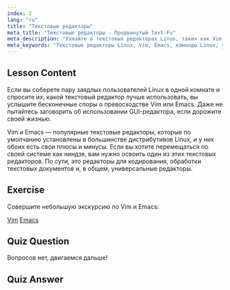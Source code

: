 ```yaml
---
index: 2
lang: "ru"
title: "Текстовые редакторы"
meta_title: "Текстовые редакторы - Продвинутый Text-Fu"
meta_description: "Узнайте о текстовых редакторах Linux, таких как Vim и Emacs. Откройте для себя их использование и важность для навигации по системе. Начните свое путешествие по текстовым редакторам Linux!"
meta_keywords: "Текстовые редакторы Linux, Vim, Emacs, команды Linux, учебник Linux, Linux для начинающих, руководство по Linux"
---
```


## Lesson Content

Если вы соберете пару заядлых пользователей Linux в одной комнате и спросите их, какой текстовый редактор лучше использовать, вы услышите бесконечные споры о превосходстве Vim или Emacs. Даже не пытайтесь заговорить об использовании GUI-редактора, если дорожите своей жизнью.

Vim и Emacs — популярные текстовые редакторы, которые по умолчанию установлены в большинстве дистрибутивов Linux, и у них обоих есть свои плюсы и минусы. Если вы хотите перемещаться по своей системе как ниндзя, вам нужно освоить один из этих текстовых редакторов. По сути, это редакторы для кодирования, обработки текстовых документов и, в общем, универсальные редакторы.

## Exercise

Совершите небольшую экскурсию по Vim и Emacs:

[Vim](http://www.vim.org/)
[Emacs](https://www.gnu.org/software/emacs/)

## Quiz Question

Вопросов нет, двигаемся дальше!

## Quiz Answer
